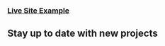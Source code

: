 
### [Live Site Example](https://nextjs-plum-five-51.vercel.app/)

## Stay up to date with new projects



